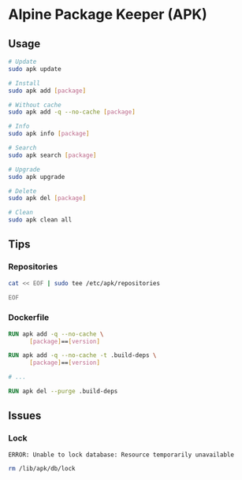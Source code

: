 # Alpine Package Keeper (APK)

## Usage

```sh
# Update
sudo apk update

# Install
sudo apk add [package]

# Without cache
sudo apk add -q --no-cache [package]

# Info
sudo apk info [package]

# Search
sudo apk search [package]

# Upgrade
sudo apk upgrade

# Delete
sudo apk del [package]

# Clean
sudo apk clean all
```

## Tips

### Repositories

```sh
cat << EOF | sudo tee /etc/apk/repositories

EOF
```

### Dockerfile

```Dockerfile
RUN apk add -q --no-cache \
      [package]==[version]
```

```Dockerfile
RUN apk add -q --no-cache -t .build-deps \
      [package]==[version]

# ...

RUN apk del --purge .build-deps
```

## Issues

### Lock

```log
ERROR: Unable to lock database: Resource temporarily unavailable
```

```sh
rm /lib/apk/db/lock
```
